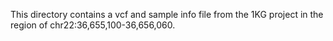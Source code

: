 This directory contains a vcf and sample info file from the 1KG project in the region of chr22:36,655,100-36,656,060.
